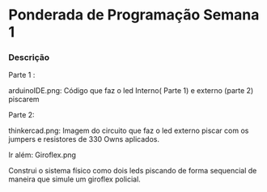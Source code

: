# Ponderada de Programação Semana 1 


### Descrição 


Parte 1 : 


arduinoIDE.png:  Código que faz o led Interno( Parte 1) e externo (parte 2) piscarem 
                                   
 
Parte 2: 

thinkercad.png: Imagem do circuito que faz o led externo piscar com os jumpers e resistores de 330 Owns  aplicados.

Ir além: Giroflex.png

Construi o sistema físico como dois leds piscando de forma sequencial de maneira que simule um giroflex policial. 
